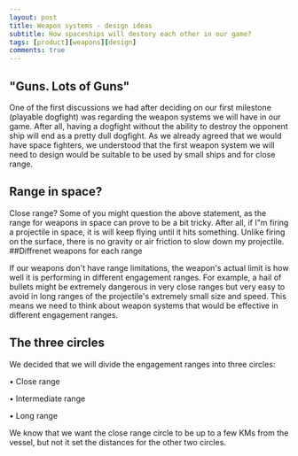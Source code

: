 ```yaml
---
layout: post
title: Weapon systems - design ideas 
subtitle: How spaceships will destory each other in our game?
tags: [product][weapons][design]
comments: true
---
```


## "Guns. Lots of Guns"

One of the first discussions we had after deciding on our first milestone (playable dogfight) was regarding the weapon systems we will have in our game. After all, having a dogfight without the ability to destroy the opponent ship will end as a pretty dull dogfight.
As we already agreed that we would have space fighters, we understood that the first weapon system we will need to design would be suitable to be used by small ships and for close range.

## Range in space?

Close range? Some of you might question the above statement, as the range for weapons in space can prove to be a bit tricky. After all, if I"m firing a projectile in space, it is will keep flying until it hits something. Unlike firing on the surface, there is no gravity or air friction to slow down my projectile.
##Diffrenet weapons for each range

If our weapons don't have range limitations, the weapon's actual limit is how well it is performing in different engagement ranges. For example, a hail of bullets might be extremely dangerous in very close ranges but very easy to avoid in long ranges of the projectile's extremely small size and speed.
This means we need to think about weapon systems that would be effective in different engagement ranges. 

## The three circles 

We decided that we will divide the engagement ranges into three circles:

•	Close range 

•	Intermediate range 

•	Long range 


We know that we want the close range circle to be up to a few KMs from the vessel, but not it set the distances for the other two circles. 
